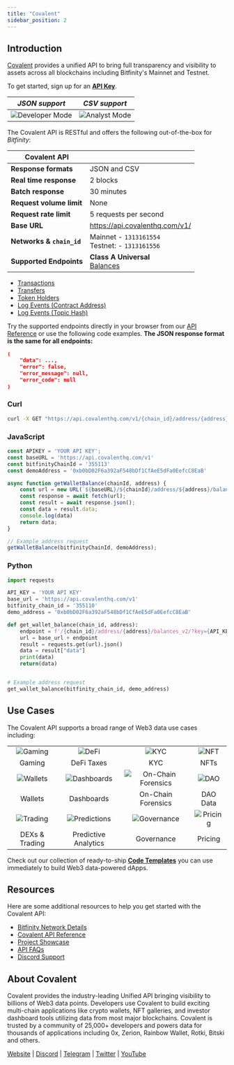 ```yaml
---
title: "Covalent"
sidebar_position: 2
---
```


## Introduction

[Covalent](https://www.covalenthq.com/?utm_source=bitfinity&utm_medium=partner-docs) provides a unified API to bring full transparency
and visibility to assets across all blockchains including Bitfinity's Mainnet and Testnet.

To get started, sign up for an [**API Key**](https://www.covalenthq.com/platform/?utm_source=bitfinity&utm_medium=partner-docs).

|   *JSON support*    | *CSV support* |
| :-----------: | :-----------: |
| ![Developer Mode](https://www.covalenthq.com/static/images/partner-docs/developer_mode.png) | ![Analyst Mode](https://www.covalenthq.com/static/images/partner-docs/analyst_mode.png)|

The Covalent API is RESTful and offers the following out-of-the-box for *Bitfinity*:

| **Covalent API** |         |
| ----------- | ----------- |
| **Response formats** | JSON and CSV |
| **Real time response** | 2 blocks |
| **Batch response** | 30 minutes |
| **Request volume limit** | None |
| **Request rate limit** | 5 requests per second |
| **Base URL** | <https://api.covalenthq.com/v1/> |
| **Networks & `chain_id`** | Mainnet - `1313161554`<br /> Testnet: - `1313161556`|
| **Supported Endpoints** | **Class A Universal** <br />[Balances](https://www.covalenthq.com/docs/api/#/0/Get%20token%20balances%20for%20address/USD/1313161554)

- [Transactions](https://www.covalenthq.com/docs/api/#/0/Get%20transactions%20for%20address/USD/1313161554)
- [Transfers](https://www.covalenthq.com/docs/api/#/0/Get%20ERC20%20token%20transfers%20for%20address/USD/1313161554)
- [Token Holders](https://www.covalenthq.com/docs/api/#/0/Get%20token%20holders%20as%20of%20any%20block%20height/USD/1313161554)
- [Log Events (Contract Address)](https://www.covalenthq.com/docs/api/#/0/Get%20log%20events%20by%20contract%20address/USD/1313161554)
- [Log Events (Topic Hash)](https://www.covalenthq.com/docs/api/#/0/Get%20log%20events%20by%20topic%20hash(es)/USD/1313161554)

Try the supported endpoints directly in your browser from our
[API Reference](https://covalenthq.com/docs/api/?utm_source=bitfinity&utm_medium=partner-docs) or use the following code examples.
**The JSON response format is the same for all endpoints:**

```json
❴
    "data": ...,
    "error": false,
    "error_message": null,
    "error_code": null
❵
```

### Curl

```bash
curl -X GET "https://api.covalenthq.com/v1/{chain_id}/address/{address}/balances_v2/?key={YOUR API KEY}" -H "Accept: application/json"
```

### JavaScript

```js
const APIKEY = 'YOUR API KEY';
const baseURL = 'https://api.covalenthq.com/v1'
const bitfinityChainId = '355113'
const demoAddress = '0xb0bD02F6a392aF548bDf1CfAeE5dFa0EefcC8EaB'

async function getWalletBalance(chainId, address) {
    const url = new URL(`${baseURL}/${chainId}/address/${address}/balances_v2/?key=${APIKEY}`);
    const response = await fetch(url);
    const result = await response.json();
    const data = result.data;
    console.log(data)
    return data;
}

// Example address request
getWalletBalance(bitfinityChainId, demoAddress);
```

### Python

```python
import requests

API_KEY = 'YOUR API KEY'
base_url = 'https://api.covalenthq.com/v1'
bitfinity_chain_id = '355110'
demo_address = '0xb0bD02F6a392aF548bDf1CfAeE5dFa0EefcC8EaB'

def get_wallet_balance(chain_id, address):
    endpoint = f'/{chain_id}/address/{address}/balances_v2/?key={API_KEY}'
    url = base_url + endpoint
    result = requests.get(url).json()
    data = result["data"]
    print(data)
    return(data)


# Example address request
get_wallet_balance(bitfinity_chain_id, demo_address)
```

## Use Cases

The Covalent API supports a broad range of Web3 data use cases including:

| | | | |
| :-----------: | :-----------: | :-----------: | :-----------: |
| ![Gaming](https://www.covalenthq.com/static/images/partner-docs/gaming.png) | ![DeFi](https://www.covalenthq.com/static/images/partner-docs/defi.png) | ![KYC](https://www.covalenthq.com/static/images/partner-docs/kyc.png)| ![NFT](https://www.covalenthq.com/static/images/partner-docs/nft_icon.png)|
| Gaming| DeFi Taxes | KYC | NFTs |
| ![Wallets](https://www.covalenthq.com/static/images/partner-docs/wallets.png) | ![Dashboards](https://www.covalenthq.com/static/images/partner-docs/dashboards.png) | ![On-Chain Forensics](https://www.covalenthq.com/static/images/partner-docs/forensics.png)| ![DAO](https://www.covalenthq.com/static/images/partner-docs/dao.png)|
| Wallets| Dashboards | On-Chain Forensics | DAO Data |
| ![Trading](https://www.covalenthq.com/static/images/partner-docs/trading.png) | ![Predictions](https://www.covalenthq.com/static/images/partner-docs/predictions.png) | ![Governance](https://www.covalenthq.com/static/images/partner-docs/governance.png)| ![Pricing](https://www.covalenthq.com/static/images/partner-docs/pricing.png)|
| DEXs & Trading| Predictive Analytics| Governance | Pricing |

Check out our collection of ready-to-ship [**Code Templates**](https://github.com/covalenthq/web3-templates) you can use immediately to build Web3 data-powered dApps.

## Resources

Here are some additional resources to help you get started with the Covalent API:

- [Bitfinity Network Details](https://www.covalenthq.com/docs/networks/bitfinity/?utm_source=bitfinity&utm_medium=partner-docs)
- [Covalent API Reference](https://covalenthq.com/docs/api/?utm_source=bitfinity&utm_medium=partner-docs)
- [Project Showcase](https://www.covalenthq.com/docs/project-showcase/?utm_source=bitfinity&utm_medium=partner-docs)
- [API FAQs](https://www.covalenthq.com/docs/developer/faq/?utm_source=bitfinity&utm_medium=partner-docs)
- [Discord Support](https://www.covalenthq.com/discord/?utm_source=bitfinity&utm_medium=partner-docs)

## About Covalent

Covalent provides the industry-leading Unified API bringing visibility to billions of Web3 data points.
Developers use Covalent to build exciting multi-chain applications like crypto wallets, NFT galleries, and investor dashboard tools
utilizing data from most major blockchains. Covalent is trusted by a community of 25,000+ developers and powers data for thousands of
applications including 0x, Zerion, Rainbow Wallet, Rotki, Bitski and others.

[Website](https://www.covalenthq.com/?utm_source=bitfinity&utm_medium=partner-docs) |
[Discord](https://covalenthq.com/discord/?utm_source=bitfinity&utm_medium=partner-docs) |
[Telegram](https://t.me/CovalentHQ) |
[Twitter](https://twitter.com/covalent_hq) |
[YouTube](https://www.youtube.com/channel/UCGn-T9qPiXAx490Wr6WPbOw/?utm_source=bitfinity&utm_medium=partner-docs)
